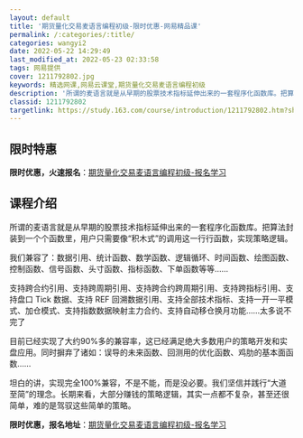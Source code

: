 ```yaml
---
layout: default
title: '期货量化交易麦语言编程初级-限时优惠-网易精品课'
permalink: /:categories/:title/
categories: wangyi2
date: 2022-05-22 14:29:49
last_modified_at: 2022-05-23 02:33:58
tags: 网易提供
cover: 1211792802.jpg
keywords: 精选网课,网易云课堂,期货量化交易麦语言编程初级
description: '所谓的麦语言就是从早期的股票技术指标延伸出来的一套程序化函数库。把算法封装到一个个函数里，用户只需要像“积木式”的调用这'
classid: 1211792802
targetlink: https://study.163.com/course/introduction/1211792802.htm?share=1&shareId=1025206652&utm_campaign=share&utm_medium=iphoneShare&utm_source=&utm_u=1025206652
---
```


## 限时特惠

**限时优惠，火速报名**：[期货量化交易麦语言编程初级-报名学习](https://study.163.com/course/introduction/1211792802.htm?share=1&shareId=1025206652&utm_campaign=share&utm_medium=iphoneShare&utm_source=&utm_u=1025206652)

## 课程介绍

所谓的麦语言就是从早期的股票技术指标延伸出来的一套程序化函数库。把算法封装到一个个函数里，用户只需要像“积木式”的调用这一行行函数，实现策略逻辑。

我们兼容了：数据引用、统计函数、数学函数、逻辑循环、时间函数、绘图函数、控制函数、信号函数、头寸函数、指标函数、下单函数等等……

支持跨合约引用、支持跨周期引用、支持跨合约跨周期引用、支持跨指标引用、支持盘口 Tick 数据、支持 REF 回溯数据引用、支持全部技术指标、支持一开一平模式、加仓模式、支持指数数据映射主力合约、支持自动移仓换月功能……太多说不完了

目前已经实现了大约90%多的兼容率，这已经满足绝大多数用户的策略开发和实盘应用。同时摒弃了诸如：误导的未来函数、回测用的优化函数、鸡肋的基本面函数……

坦白的讲，实现完全100%兼容，不是不能，而是没必要。我们坚信并践行“大道至简”的理念。长期来看，大部分赚钱的策略逻辑，其实一点都不复杂，甚至还很简单，难的是驾驭这些简单的策略。

**限时优惠，报名地址**：[期货量化交易麦语言编程初级-报名学习](https://study.163.com/course/introduction/1211792802.htm?share=1&shareId=1025206652&utm_campaign=share&utm_medium=iphoneShare&utm_source=&utm_u=1025206652)

